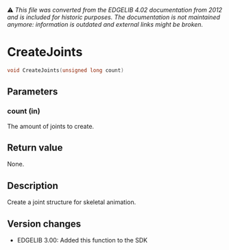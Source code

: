 :warning: _This file was converted from the EDGELIB 4.02 documentation from 2012 and is included for historic purposes. The documentation is not maintained anymore: information is outdated and external links might be broken._

# CreateJoints


```c++
void CreateJoints(unsigned long count)
```

## Parameters
### count (in)
The amount of joints to create.

## Return value
None.

## Description
Create a joint structure for skeletal animation.

## Version changes
- EDGELIB 3.00: Added this function to the SDK

